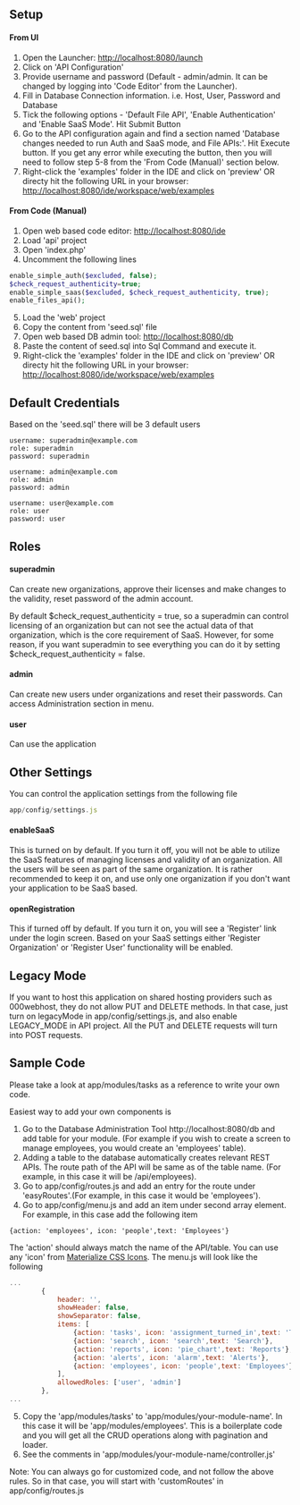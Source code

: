 Setup
-----

#### From UI

1. Open the Launcher: <a href="http://localhost:8080/launch" target="_blank">http://localhost:8080/launch</a> 
2. Click on 'API Configuration'
3. Provide username and password (Default - admin/admin. It can be changed by logging into 'Code Editor' from the Launcher).
4. Fill in Database Connection information. i.e. Host, User, Password and Database
5. Tick the following options - 'Default File API', 'Enable Authentication' and 'Enable SaaS Mode'. Hit Submit Button
6. Go to the API configuration again and find a section named 'Database changes needed to run Auth and SaaS mode, and File APIs:'. Hit Execute button.
If you get any error while executing the button, then you will need to follow step 5-8 from the 'From Code (Manual)' section below.
7. Right-click the 'examples' folder in the IDE and click on 'preview' OR directy hit the following URL in your browser: <a href="http://localhost:8080/ide/workspace/web/examples" target="_blank">http://localhost:8080/ide/workspace/web/examples</a> 


#### From Code (Manual)

1. Open web based code editor: <a href="http://localhost:8080/ide" target="_blank">http://localhost:8080/ide</a> 
2. Load 'api' project
3. Open 'index.php'
4. Uncomment the following lines 
```php
enable_simple_auth($excluded, false);
$check_request_authenticity=true;
enable_simple_saas($excluded, $check_request_authenticity, true);
enable_files_api();
```
5. Load the 'web' project
6. Copy the content from 'seed.sql' file
7. Open web based DB admin tool: <a href="http://localhost:8080/db" target="_blank">http://localhost:8080/db</a> 
8. Paste the content of seed.sql into Sql Command and execute it.
9. Right-click the 'examples' folder in the IDE and click on 'preview' OR directy hit the following URL in your browser: <a href="http://localhost:8080/ide/workspace/web/examples" target="_blank">http://localhost:8080/ide/workspace/web/examples</a> 

Default Credentials
-----

Based on the 'seed.sql' there will be 3 default users

```
username: superadmin@example.com
role: superadmin
password: superadmin

username: admin@example.com
role: admin
password: admin

username: user@example.com
role: user
password: user
```

Roles
-----

#### superadmin

Can create new organizations, approve their licenses and make changes to the validity, reset password of the admin account.

By default $check_request_authenticity = true, so a superadmin can control licensing of an organization but can not see the actual data of that organization, which is the core requirement of SaaS.
However, for some reason, if you want superadmin to see everything you can do it by setting $check_request_authenticity = false.

#### admin

Can create new users under organizations and reset their passwords. Can access Administration section in menu.

#### user

Can use the application

Other Settings
-----

You can control the application settings from the following file

```JavaScript
app/config/settings.js
```

#### enableSaaS

This is turned on by default. If you turn it off, you will not be able to utilize the SaaS features of managing licenses and validity of an organization.
All the users will be seen as part of the same organization. It is rather recommended to keep it on, and use only one organization if you don't want your application to be SaaS based.

#### openRegistration

This if turned off by default. If you turn it on, you will see a 'Register' link under the login screen. Based on your SaaS settings either 'Register Organization' or 'Register User' functionality will be enabled.

Legacy Mode
-----
If you want to host this application on shared hosting providers such as 000webhost, they do not allow PUT and DELETE methods. In that case, just turn on legacyMode in app/config/settings.js, and also enable LEGACY_MODE in API project. All the PUT and DELETE requests will turn into POST requests.

Sample Code
-----
Please take a look at app/modules/tasks as a reference to write your own code.

Easiest way to add your own components is
1. Go to the Database Administration Tool http://localhost:8080/db and add table for your module. (For example if you wish to create a screen to manage employees, you would create an 'employees' table).
2. Adding a table to the database automatically creates relevant REST APIs. The route path of the API will be same as of the table name. (For example, in this case it will be /api/employees).
3. Go to app/config/routes.js and add an entry for the route under 'easyRoutes'.(For example, in this case it would be 'employees').
4. Go to app/config/menu.js and add an item under second array element.
For example, in this case add the following item
```
{action: 'employees', icon: 'people',text: 'Employees'}
```
The 'action' should always match the name of the API/table. You can use any 'icon' from [Materialize CSS Icons](https://materializecss.com/icons.html).
The menu.js will look like the following
```JavaScript
...
        {
            header: '',
            showHeader: false,
            showSeparator: false,
            items: [
        	    {action: 'tasks', icon: 'assignment_turned_in',text: 'Tasks'},
        	    {action: 'search', icon: 'search',text: 'Search'},
        	    {action: 'reports', icon: 'pie_chart',text: 'Reports'},
        	    {action: 'alerts', icon: 'alarm',text: 'Alerts'},
        	    {action: 'employees', icon: 'people',text: 'Employees'}
	        ],
	        allowedRoles: ['user', 'admin']
        },
...
```
5. Copy the 'app/modules/tasks' to 'app/modules/your-module-name'. In this case it will be 'app/modules/employees'. This is a boilerplate code and you will get all the CRUD operations along with pagination and loader.
6. See the comments in 'app/modules/your-module-name/controller.js'

Note: You can always go for customized code, and not follow the above rules. So in that case, you will start with 'customRoutes' in app/config/routes.js
